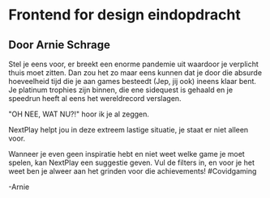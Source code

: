 # Frontend for design eindopdracht

## Door Arnie Schrage

Stel je eens voor, er breekt een enorme pandemie uit waardoor je verplicht thuis moet zitten. Dan zou het zo maar eens kunnen dat je door die absurde hoeveelheid tijd die je aan games besteedt (Jep, jij ook) ineens klaar bent. Je platinum trophies zijn binnen, die ene sidequest is gehaald en je speedrun heeft al eens het wereldrecord verslagen.

"OH NEE, WAT NU?!" hoor ik je al zeggen.

NextPlay helpt jou in deze extreem lastige situatie, je staat er niet alleen voor.

Wanneer je even geen inspiratie hebt en niet weet welke game je moet spelen, kan NextPlay een suggestie geven. Vul de filters in, en voor je het weet ben je alweer aan het grinden voor die achievements! #Covidgaming

-Arnie
